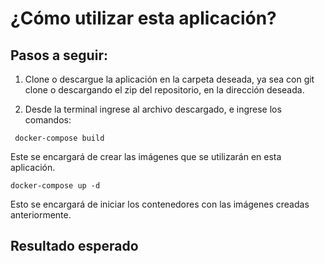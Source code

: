 # **¿Cómo utilizar esta aplicación?**
## **Pasos a seguir:**
  1. Clone o descargue la aplicación en la carpeta deseada, ya sea con git clone o descargando el zip del repositorio, en la dirección deseada.
  
  2. Desde la terminal ingrese al archivo descargado, e ingrese los comandos:
  
  ``` docker-compose build```
  
  Este se encargará de crear las imágenes que se utilizarán en esta aplicación.
  
  ``` docker-compose up -d ```
  
  Esto se encargará de iniciar los contenedores con las imágenes creadas anteriormente.
  
  ## **Resultado esperado**
  
